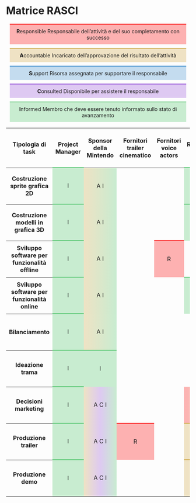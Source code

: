 # Matrice RASCI


<style type="text/css">
h2,h3 {
    margin:0px;
    padding:0px;
    color:#fff !important;
}

table {
    border-collapse: collapse;
    table-layout: fixed;
    width: 100%;
}


td,tr,th{
    width: 100px !important;
    height: 100px !important;
}

tr{
    box-sizing: border-box !important;
}

.div{
    padding:10px;
    margin:10px;
}

.informed { background-color:rgba(77, 195, 105, 0.3);border-top-style: solid;
border-top-width: 2px;border-top-color: rgb(77, 195, 105); text-align:center;}

.consulted { background-color:rgba(148, 81, 214, 0.3); border-top-color: rgb(148, 81, 214);border-top-style: solid;
border-top-width: 2px;text-align:center;}

.support { background-color:rgba(63, 143, 204, 0.3); border-top-color: rgb(63, 143, 204);border-top-style: solid;
border-top-width: 2px;text-align:center;}
.accountable { background-color:rgba(204, 164, 63, 0.3);border-top-color: rgb(204, 164, 63);border-top-style: solid;
border-top-width: 2px;text-align:center;}
.responsible { background-color:rgba(250, 0, 0, 0.3);border-top-color: rgb(250, 0, 0);border-top-style: solid;
border-top-width: 2px;text-align:center;}

.a-r {
    background: linear-gradient(to right, rgba(250, 0, 0, 0.3), rgba(204, 164, 63, 0.3)); text-align:center;
}

.i-a {
    background: linear-gradient(to right, rgba(204, 164, 63, 0.3),rgba(77, 195, 105, 0.3)); text-align:center;
}

.a-c-i {
     background: linear-gradient(to right, rgba(204, 164, 63, 0.3),rgba(148, 81, 214, 0.3),rgba(77, 195, 105, 0.3)); text-align:center;
}

</style>



<div class="responsible div" > <strong>R</strong>esponsible Responsabile dell’attività e del suo completamento con 
successo</div>
<div class="accountable div" > <strong>A</strong>ccountable  Incaricato dell’approvazione del risultato dell’attività</div>
<div class="support div" > <strong>S</strong>upport  Risorsa assegnata per supportare il responsabile</div>
<div class="consulted div" > <strong>C</strong>onsulted Disponibile per assistere il responsabile</div>
<div class="informed div" > <strong>I</strong>nformed Membro che deve essere tenuto informato sullo stato di 
avanzamento</div>





<table>
  <thead>
    <tr>
        <th > Tipologia di task </th>
        <th >Project Manager </th>
        <th >Sponsor della Mintendo </th>
        <th >Fornitori trailer cinematico</th>
        <th >Fornitori voice actors</th>
        <th >Resoponsabile marketing </th>
        <th >Team marketing     </th>
        <th >Resoponsabili grafica 2D </th>
        <th >Team grafica 2D   </th>
        <th >Resoponsabili grafica 3D </th>
        <th >Team grafica 3D   </th>
        <th >Resoponsabili produzione software offline </th>
        <th >Team produzione software offline   </th>
        <th >Resoponsabili produzione software online </th>
        <th >Team produzione software online   </th>
        <th >Esperto bilanciamento </th>
        <th >Esperto produzione trama   </th>
        <th >Esperto produzione musica ed effetti sonori   </th>
    </tr>
  </thead>
  <tbody>
    <tr>
        <th>Costruzione sprite grafica 2D</th>
        <td class = "informed">I</td>
        <td class="i-a">A I </td>
        <td ></td>
        <td ></td>
        <td class = "informed">I</td>
        <td ></td>
        <td  class = "a-r"> R A</td>
        <td class ="responsible">R</td>
        <td class ="consulted"> C </td>
        <td></td>
        <td ></td>
        <td ></td>
        <td ></td>
        <td ></td>
        <td ></td>
        <td ></td>
        <td ></td>
    </tr>
    <tr>
        <th>Costruzione modelli in grafica 3D</th>
        <td class = "informed">I</td>
        <td class="i-a">A I</td>
        <td ></td>
        <td ></td>
        <td class = "informed">I</td>
        <td ></td>
        <td class= "consulted"> C </td>
        <td></td>
        <td  class = "a-r">R A </td>
        <td class ="responsible">R</td>
        <td ></td>
        <td ></td>
        <td ></td>
        <td ></td>
        <td ></td>
        <td ></td>
        <td ></td>
    </tr>
    <tr>
        <th>Sviluppo software per funzionalità offline </th>
        <td class = "informed">I</td>
        <td class="i-a">A I</td>
        <td ></td>
        <td class ="responsible">R</td>
        <td ></td>
        <td ></td>
        <td ></td>
        <td></td>
        <td></td>
        <td></td>
        <td  class = "a-r">R A</td>
        <td class ="responsible">R</td>
        <td class= "consulted"> C </td>
        <td ></td>
        <td class= "support"> S </td>
        <td class= "support"> S </td>
        <td class ="responsible">R</td>
    </tr>
    <tr>
        <th>Sviluppo software per funzionalità online</th>
        <td class = "informed">I</td>
        <td class="i-a"> A I</td>
        <td ></td>
        <td ></td>
        <td class = "informed">I</td>
        <td ></td>
        <td ></td>
        <td></td>
        <td></td>
        <td></td>
        <td class= "consulted"> C </td>
        <td ></td>
        <td  class = "a-r"> R A</td>
        <td class ="responsible">R</td>
        <td ></td>
        <td ></td>
        <td class ="responsible">R</td>
    </tr>
    <tr>
        <th>Bilanciamento </th>
        <td class = "informed">I</td>
        <td class="i-a"> A I </td>
        <td ></td>
        <td ></td>
        <td ></td>
        <td ></td>
        <td ></td>
        <td></td>
        <td></td>
        <td></td>
        <td class = "support">S</td>
        <td class = "informed">I</td>
        <td ></td>
        <td ></td>
        <td  class = "a-r"> R A</td>
        <td ></td>
        <td ></td>
    </tr>
    <tr>
        <th>Ideazione trama </th>
        <td class = "informed">I</td>
        <td class = "informed">I</td>
        <td ></td>
        <td ></td>
        <td ></td>
        <td ></td>
        <td class = "informed">I</td>
        <td></td>
        <td class = "informed">I</td>
        <td></td>
        <td class = "informed">I</td>
        <td class = "informed">I</td>
        <td ></td>
        <td ></td>
        <td ></td>
        <td  class = "a-r">R A</td>
        <td ></td>
    </tr>
    <tr>
        <th>Decisioni marketing </th>
        <td class = "informed">I</td>
        <td class="a-c-i"> A C I</td>
        <td ></td>
        <td ></td>
        <td  class = "a-r"> R A</td>
        <td class ="responsible">R</td>
        <td ></td>
        <td></td>
        <td></td>
        <td></td>
        <td ></td>
        <td ></td>
        <td ></td>
        <td ></td>
        <td ></td>
        <td ></td>
        <td ></td>
    </tr>
    <tr>
        <th>Produzione trailer </th>
        <td class = "informed">I</td>
        <td class="a-c-i"> A C I</td>
        <td class ="responsible">R</td>
        <td ></td>
        <td  class = "accountable"> A</td>
        <td ></td>
        <td  class = "a-r"> R A</td>
        <td class ="responsible">R</td>
        <td  class = "a-r"> R A</td>
        <td class ="responsible">R</td>
        <td></td>
        <td ></td>
        <td ></td>
        <td ></td>
        <td ></td>
        <td ></td>
        <td class ="responsible">R</td>
    </tr>
    <tr>
        <th>Produzione demo </th>
         <td class = "informed">I</td>
        <td class="a-c-i"> A C I</td>
        <td ></td>
        <td ></td>
        <td  class = "accountable"> A</td>
        <td ></td>
        <td  class = "a-r"> R A</td>
        <td class ="responsible">R</td>
        <td  class = "a-r"> R A</td>
        <td class ="responsible">R</td>
        <td  class = "a-r"> R A</td>
        <td class ="responsible">R</td>
        <td  class = "a-r"> R A</td>
        <td class ="responsible">R</td>
        <td class ="responsible">R</td>
       <td class ="responsible">R</td>
       <td class ="responsible">R</td>
    </tr>
  </tbody>
</table>